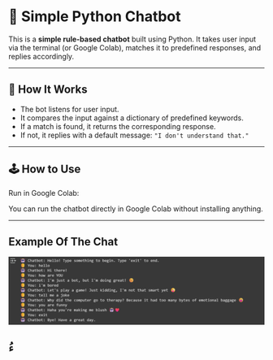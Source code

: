 # 💬 Simple Python Chatbot

This is a **simple rule-based chatbot** built using Python. It takes user input via the terminal (or Google Colab), matches it to predefined responses, and replies accordingly.


---


## 🧠 How It Works

- The bot listens for user input.
- It compares the input against a dictionary of predefined keywords.
- If a match is found, it returns the corresponding response.
- If not, it replies with a default message: `"I don't understand that."`

---

## 🕹️ How to Use
 Run in Google Colab:

You can run the chatbot directly in Google Colab without installing anything.


---

## Example Of The Chat
![Chatbot Example](./Chatbot.png)

## ُء

